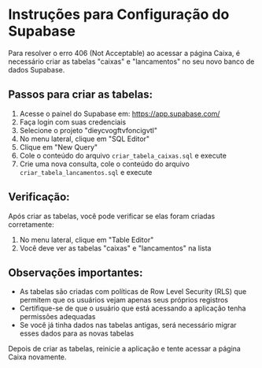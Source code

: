 # Instruções para Configuração do Supabase

Para resolver o erro 406 (Not Acceptable) ao acessar a página Caixa, é necessário criar as tabelas "caixas" e "lancamentos" no seu novo banco de dados Supabase.

## Passos para criar as tabelas:

1. Acesse o painel do Supabase em: https://app.supabase.com/
2. Faça login com suas credenciais
3. Selecione o projeto "dieycvogftvfoncigvtl"
4. No menu lateral, clique em "SQL Editor"
5. Clique em "New Query"
6. Cole o conteúdo do arquivo `criar_tabela_caixas.sql` e execute
7. Crie uma nova consulta, cole o conteúdo do arquivo `criar_tabela_lancamentos.sql` e execute

## Verificação:

Após criar as tabelas, você pode verificar se elas foram criadas corretamente:

1. No menu lateral, clique em "Table Editor"
2. Você deve ver as tabelas "caixas" e "lancamentos" na lista

## Observações importantes:

- As tabelas são criadas com políticas de Row Level Security (RLS) que permitem que os usuários vejam apenas seus próprios registros
- Certifique-se de que o usuário que está acessando a aplicação tenha permissões adequadas
- Se você já tinha dados nas tabelas antigas, será necessário migrar esses dados para as novas tabelas

Depois de criar as tabelas, reinicie a aplicação e tente acessar a página Caixa novamente.
